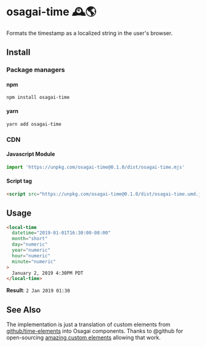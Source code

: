 # osagai-time 🕰🌎
Formats the timestamp as a localized string in the user's browser.

## Install

### Package managers

#### npm

```
npm install osagai-time
```

#### yarn

```
yarn add osagai-time
```

### CDN

#### Javascript Module

```javascript
import 'https://unpkg.com/osagai-time@0.1.0/dist/osagai-time.mjs'
```

#### Script tag
```html
<script src="https://unpkg.com/osagai-time@0.1.0/dist/osagai-time.umd.js"></script>

```

## Usage

```html
<local-time
  datetime="2019-01-01T16:30:00-08:00"
  month="short"
  day="numeric"
  year="numeric"
  hour="numeric"
  minute="numeric"
>
  January 2, 2019 4:30PM PDT
</local-time>
```

**Result**: `2 Jan 2019 01:30`


## See Also

The implementation is just a translation of custom elements from [github/time-elements](https://github.com/github/time-elements)
into Osagai components. Thanks to @github for open-sourcing [amazing custom elements](https://github.com/search?q=topic%3Acustom-elements+org%3Agithub+fork%3Atrue)
allowing that work.
